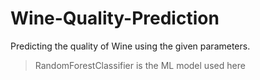 # Wine-Quality-Prediction
Predicting the quality of Wine using the given parameters.
>RandomForestClassifier is the ML model used here
